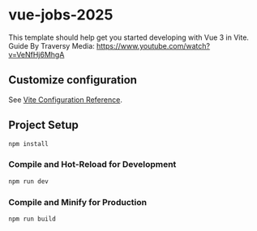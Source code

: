 # vue-jobs-2025

This template should help get you started developing with Vue 3 in Vite.
Guide By Traversy Media: https://www.youtube.com/watch?v=VeNfHj6MhgA


## Customize configuration

See [Vite Configuration Reference](https://vite.dev/config/).

## Project Setup

```sh
npm install
```

### Compile and Hot-Reload for Development

```sh
npm run dev
```

### Compile and Minify for Production

```sh
npm run build
```
